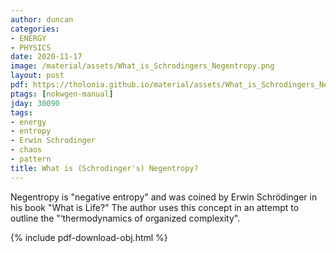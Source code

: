 ```yaml
---
author: duncan
categories:
- ENERGY
- PHYSICS
date: 2020-11-17
image: /material/assets/What_is_Schrodingers_Negentropy.png
layout: post
pdf: https://tholonia.github.io/material/assets/What_is_Schrodingers_Negentropy.pdf
ptags: [nokwgen-manual]
jday: 30090
tags:
- energy
- entropy
- Erwin Schrodinger
- chaos
- pattern
title: What is (Schrodinger's) Negentropy?
---
```


Negentropy is "negative entropy" and was coined by Erwin Schrödinger in his book "What is Life?"  The author uses this concept in an attempt to outline the "‘thermodynamics of organized complexity".

<!--more-->

{% include pdf-download-obj.html %}
